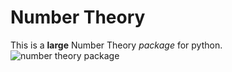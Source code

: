 # Number Theory
This is a **large** Number Theory _package_ for python.
![number theory package](https://github.com/arihant2math/number-theory/workflows/number%20theory%20package/badge.svg?branch=master)
